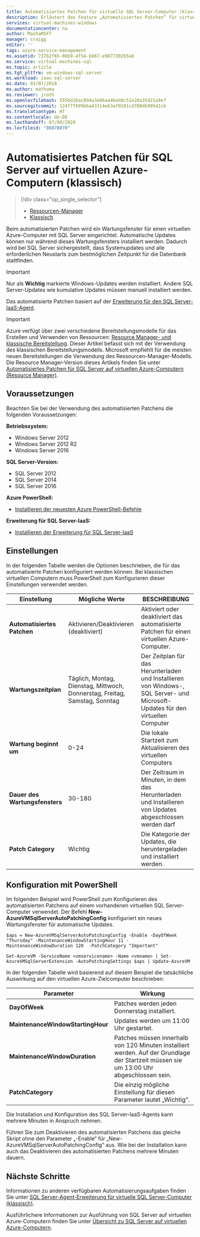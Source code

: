 ```yaml
---
title: Automatisiertes Patchen für virtuelle SQL Server-Computer (klassisch) | Microsoft Docs
description: Erläutert das Feature „Automatisiertes Patchen“ für virtuelle SQL Server-Computer in Azure mithilfe des klassischen Bereitstellungsmodus.
services: virtual-machines-windows
documentationcenter: na
author: MashaMSFT
manager: craigg
editor: ''
tags: azure-service-management
ms.assetid: 737b2f65-08b9-4f54-b867-e987730265a8
ms.service: virtual-machines-sql
ms.topic: article
ms.tgt_pltfrm: vm-windows-sql-server
ms.workload: iaas-sql-server
ms.date: 03/07/2018
ms.author: mathoma
ms.reviewer: jroth
ms.openlocfilehash: 555bd26ac894a3e06aa46eb0c51e20a35d21a9e7
ms.sourcegitcommit: 124f7f699b6a43314e63af0101cd788db995d1cb
ms.translationtype: HT
ms.contentlocale: de-DE
ms.lasthandoff: 07/08/2020
ms.locfileid: "86078070"
---
```

# <a name="automated-patching-for-sql-server-in-azure-virtual-machines-classic"></a>Automatisiertes Patchen für SQL Server auf virtuellen Azure-Computern (klassisch)
> [!div class="op_single_selector"]
> * [Ressourcen-Manager](../../../azure-sql/virtual-machines/windows/automated-patching.md)
> * [Klassisch](../classic/sql-automated-patching.md)
> 
> 

Beim automatisierten Patchen wird ein Wartungsfenster für einen virtuellen Azure-Computer mit SQL Server eingerichtet. Automatische Updates können nur während dieses Wartungsfensters installiert werden. Dadurch wird bei SQL Server sichergestellt, dass Systemupdates und alle erforderlichen Neustarts zum bestmöglichen Zeitpunkt für die Datenbank stattfinden. 

> [!IMPORTANT]
> Nur als **Wichtig** markierte Windows-Updates werden installiert. Andere SQL Server-Updates wie kumulative Updates müssen manuell installiert werden. 

Das automatisierte Patchen basiert auf der [Erweiterung für den SQL Server-IaaS-Agent](../classic/sql-server-agent-extension.md).

> [!IMPORTANT] 
> Azure verfügt über zwei verschiedene Bereitstellungsmodelle für das Erstellen und Verwenden von Ressourcen: [Resource Manager- und klassische Bereitstellung](../../../azure-resource-manager/management/deployment-models.md). Dieser Artikel befasst sich mit der Verwendung des klassischen Bereitstellungsmodells. Microsoft empfiehlt für die meisten neuen Bereitstellungen die Verwendung des Ressourcen-Manager-Modells. Die Resource Manager-Version dieses Artikels finden Sie unter [Automatisiertes Patchen für SQL Server auf virtuellen Azure-Computern (Resource Manager)](../../../azure-sql/virtual-machines/windows/automated-patching.md).

## <a name="prerequisites"></a>Voraussetzungen
Beachten Sie bei der Verwendung des automatisierten Patchens die folgenden Voraussetzungen:

**Betriebssystem:**

* Windows Server 2012
* Windows Server 2012 R2
* Windows Server 2016

**SQL Server-Version:**

* SQL Server 2012
* SQL Server 2014
* SQL Server 2016

**Azure PowerShell:**

* [Installieren der neuesten Azure PowerShell-Befehle](/powershell/azure/overview)

**Erweiterung für SQL Server-IaaS:**

* [Installieren der Erweiterung für SQL Server-IaaS](../classic/sql-server-agent-extension.md)

## <a name="settings"></a>Einstellungen
In der folgenden Tabelle werden die Optionen beschrieben, die für das automatisierte Patchen konfiguriert werden können. Bei klassischen virtuellen Computern muss PowerShell zum Konfigurieren dieser Einstellungen verwendet werden.

| Einstellung | Mögliche Werte | BESCHREIBUNG |
| --- | --- | --- |
| **Automatisiertes Patchen** |Aktivieren/Deaktivieren (deaktiviert) |Aktiviert oder deaktiviert das automatisierte Patchen für einen virtuellen Azure-Computer. |
| **Wartungszeitplan** |Täglich, Montag, Dienstag, Mittwoch, Donnerstag, Freitag, Samstag, Sonntag |Der Zeitplan für das Herunterladen und Installieren von Windows-, SQL Server- und Microsoft-Updates für den virtuellen Computer |
| **Wartung beginnt um** |0-24 |Die lokale Startzeit zum Aktualisieren des virtuellen Computers |
| **Dauer des Wartungsfensters** |30-180 |Der Zeitraum in Minuten, in dem das Herunterladen und Installieren von Updates abgeschlossen werden darf |
| **Patch Category** |Wichtig |Die Kategorie der Updates, die heruntergeladen und installiert werden. |

## <a name="configuration-with-powershell"></a>Konfiguration mit PowerShell
Im folgenden Beispiel wird PowerShell zum Konfigurieren des automatisierten Patchens auf einem vorhandenen virtuellen SQL Server-Computer verwendet. Der Befehl **New-AzureVMSqlServerAutoPatchingConfig** konfiguriert ein neues Wartungsfenster für automatische Updates.

```azurepowershell
$aps = New-AzureVMSqlServerAutoPatchingConfig -Enable -DayOfWeek "Thursday" -MaintenanceWindowStartingHour 11 -MaintenanceWindowDuration 120  -PatchCategory "Important"

Get-AzureVM -ServiceName <vmservicename> -Name <vmname> | Set-AzureVMSqlServerExtension -AutoPatchingSettings $aps | Update-AzureVM
```

In der folgenden Tabelle wird basierend auf diesem Beispiel die tatsächliche Auswirkung auf den virtuellen Azure-Zielcomputer beschrieben:

| Parameter | Wirkung |
| --- | --- |
| **DayOfWeek** |Patches werden jeden Donnerstag installiert. |
| **MaintenanceWindowStartingHour** |Updates werden um 11:00 Uhr gestartet. |
| **MaintenanceWindowDuration** |Patches müssen innerhalb von 120 Minuten installiert werden. Auf der Grundlage der Startzeit müssen sie um 13:00 Uhr abgeschlossen sein. |
| **PatchCategory** |Die einzig mögliche Einstellung für diesen Parameter lautet „Wichtig“. |

Die Installation und Konfiguration des SQL Server-IaaS-Agents kann mehrere Minuten in Anspruch nehmen.

Führen Sie zum Deaktivieren des automatisierten Patchens das gleiche Skript ohne den Parameter „-Enable“ für „New-AzureVMSqlServerAutoPatchingConfig“ aus. Wie bei der Installation kann auch das Deaktivieren des automatisierten Patchens mehrere Minuten dauern.

## <a name="next-steps"></a>Nächste Schritte
Informationen zu anderen verfügbaren Automatisierungsaufgaben finden Sie unter [SQL Server-Agent-Erweiterung für virtuelle SQL Server-Computer (klassisch)](../classic/sql-server-agent-extension.md).

Ausführlichere Informationen zur Ausführung von SQL Server auf virtuellen Azure-Computern finden Sie unter [Übersicht zu SQL Server auf virtuellen Azure-Computern](../../../azure-sql/virtual-machines/windows/sql-server-on-azure-vm-iaas-what-is-overview.md).

